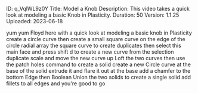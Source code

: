 ID: q_VqlWL9z0Y
Title: Model a Knob
Description: This video takes a quick look at modeling a basic Knob in Plasticity.
Duration: 50
Version: 1.1.25
Uploaded: 2023-06-18

yum yum Floyd here with a quick look at
modeling a basic knob in Plasticity
create a circle curve then create a
small square curve on the edge of the
circle radial array the square curve to
create duplicates then select this main
face and press shift d to create a new
curve from the selection
duplicate scale and move the new curve
up
Loft the two curves then use the patch
holes command to create a solid create a
new Circle curve at the base of the
solid extrude it and flare it out at the
base
add a chamfer to the bottom Edge
then Boolean Union the two solids to
create a single solid add fillets to
all edges and you're good to go
